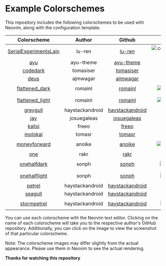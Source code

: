 # Example Colorschemes

This repository includes the following colorschemes to be used with Neovim, along with the configuration template.

| Colorscheme                                                                  | Author          | Github                                                | Image                                                                                                                                                  | Command                              | 
| :--------------------------------------------------------------------------: | :-------------: | :---------------------------------------------------: | :----------------------------------------------------------------------------------------------------------------------------------------------------: | :----------------------------------: | 
| [SerialExperimentsLain](https://github.com/lu-ren/SerialExperimentsLain.git) | lu-ren          | [lu-ren](https://github.com/lu-ren)                   | ![colorscheme_serialexperimentslain](https://github.com/hihimamuLab/nvim/assets/122292089/a266b334-d128-48bd-9c1e-897a27ef7733)                        | `:colorscheme SerialExperimentsLain` | 
| [ayu](https://github.com/ayu-theme/ayu-vim.git)                              | ayu-theme       | [ayu-theme](https://github.com/ayu-thee)              | ![colorscheme_ayu](https://github.com/hihimamuLab/nvim/assets/122292089/d584605d-0494-4230-9075-c14e09c50fee)                                          | `:colorscheme ayu`                   | 
| [codedark](https://github.com/tomasiser/vim-code-dark.git)                   | tomasiser       | [tomasiser](https://github.com/tomasiser)             | ![colorscheme_codedark](https://github.com/hihimamuLab/nvim/assets/122292089/91acf514-4a8e-40a5-be98-ec5df5be0a4f) | `:colorscheme codedark`              | 
| [deus](https://github.com/ajmwagar/vim-deus.git)                             | ajmwagar        | [ajmwagar](https://github.com/ajmwagar)               | ![colorscheme_deus](https://github.com/hihimamuLab/nvim/assets/122292089/161b48e8-c404-4a9c-a98a-b52d27474812)                                         | `:colorscheme deus`                  | 
| [flattened_dark](https://github.com/romainl/flattened.git)                   | romainl         | [romainl](https://github.com/romainl)                 | ![colorscheme_flattened_dark](https://github.com/hihimamuLab/nvim/assets/122292089/880a882a-2be3-4b79-abf6-71395006ada0)                               | `:colorscheme flattened_dark`        | 
| [flattened_light](https://github.com/romainl/flattened.git)                  | romainl         | [romainl](https://github.com/romanl)                  | ![colorscheme_flattened_light](https://github.com/hihimamuLab/nvim/assets/122292089/23de0f83-3f7f-496c-b724-bacb900c78cd)                              | `:colorscheme flattened_light`       | 
| [greygull](https://github.com/haystackandroid/seabird.git)                   | haystackandroid | [haystackandroid](https://github.com/haystackandroid) | ![colorscheme_greygull](https://github.com/hihimamuLab/nvim/assets/122292089/5b3b37bc-a5f7-4afb-965b-a71911cc22bf)                                     | `:colorscheme greygull`              | 
| [jay](https://github.com/josuegaleas/jay.git)                                | josuegaleas     | [josuegaleas](https://github.com/josuegaleas)         | ![colorscheme_jay](https://github.com/hihimamuLab/nvim/assets/122292089/711fb3a1-90dd-4efb-b27a-39a9406b526c)                                          | `:colorscheme jay`                   | 
| [kalisi](https://github.com/freeo/vim-kalisi.git)                            | freeo           | [freeo](https://github.com/freeo)                     | ![colorscheme_kalisi](https://github.com/hihimamuLab/nvim/assets/122292089/fa02b672-5d2e-4e6e-ad62-c0cd6b8c535d)                                       | `:colorscheme kalisi`                | 
| [molokai](https://github.com/tomasr/molokai.git)                             | tomasr          | [tomasr](https://github.com/tomasr)                   | ![colorscheme_molokai](https://github.com/hihimamuLab/nvim/assets/122292089/0f2c2235-ba90-4d36-b041-75d1dfdd395f)                                      | `:colorscheme molokai`               | 
| [moneyforward](https://github.com/anoike/vim-moneyforward.git)               | anoike          | [anoike](https://github.com/anoike)                   | ![colorscheme_moneyforward](https://github.com/hihimamuLab/nvim/assets/122292089/79d0abdc-3e0d-47a4-8257-bc213493783d)                                 | `:colorscheme moneyforward`          | 
| [one](https://github.com/rakr/vim-one.git)                                   | rakr            | [rakr](https://github.com/rakr)                       | ![colorscheme_one](https://github.com/hihimamuLab/nvim/assets/122292089/1629bc93-1df2-4794-9ea6-9d468f348e85)                                          | `:colorscheme one`                   | 
| [onehalfdark](https://github.com/sonph/onehalf.git)                          | sonph           | [sonph](https://github.com/sonph)                          | ![colorscheme_onehalfdark](https://github.com/hihimamuLab/nvim/assets/122292089/d170f9d5-b83a-45a7-a9de-91ec116a8169)                                  | `:colorscheme onehalfdark`           | 
| [onehalflight](https://github.com/sonph/onehalf.git)                         | sonph           | [sonph](https://github.com/sonph)                     | ![colorscheme_onehalflight](https://github.com/hihimamuLab/nvim/assets/122292089/d8b594df-76b5-4135-aacf-3e4cdef76ece)                                 | `:colorscheme onehalflight`          | 
| [petrel](https://github.com/haystackandroid/seabird.git)                     | haystackandroid | [haystackandroid](https://github.com/haystackandroid) | ![colorscheme_petrel](https://github.com/hihimamuLab/nvim/assets/122292089/9eb7d00c-b7ea-4b19-90a2-21fdea0eb15c)                                       | `:colorscheme petrel`                | 
| [seagull](https://github.com/haystackandroid/seabird.git)                    | haystackandroid | [haystackandroid](https://github.com/haystackandroid) | ![colorscheme_seagull](https://github.com/hihimamuLab/nvim/assets/122292089/a42fa697-66a2-4e6d-bbf1-e589a3912989)                                      | `:colorscheme seagull`               | 
| [stormpetrel](https://github.com/haystackandroid/seabird.git)                | haystackandroid | [haystackandroid](https://github.com/haystackandroid) | ![colorscheme_stormpetrel](https://github.com/hihimamuLab/nvim/assets/122292089/1f3260f1-42b1-431b-8264-99249b6b3343)                                  | `:colorscheme stormpetrel`           | 

You can use each colorscheme with the Neovim text editor. Clicking on the name of each colorscheme will take you to the respective author's GitHub repository. Additionally, you can click on the image to view the screenshot of that particular colorscheme.

Note: The colorscheme images may differ slightly from the actual appearance. Please use them in Neovim to see the actual rendering.

**Thanks for watching this repository**

